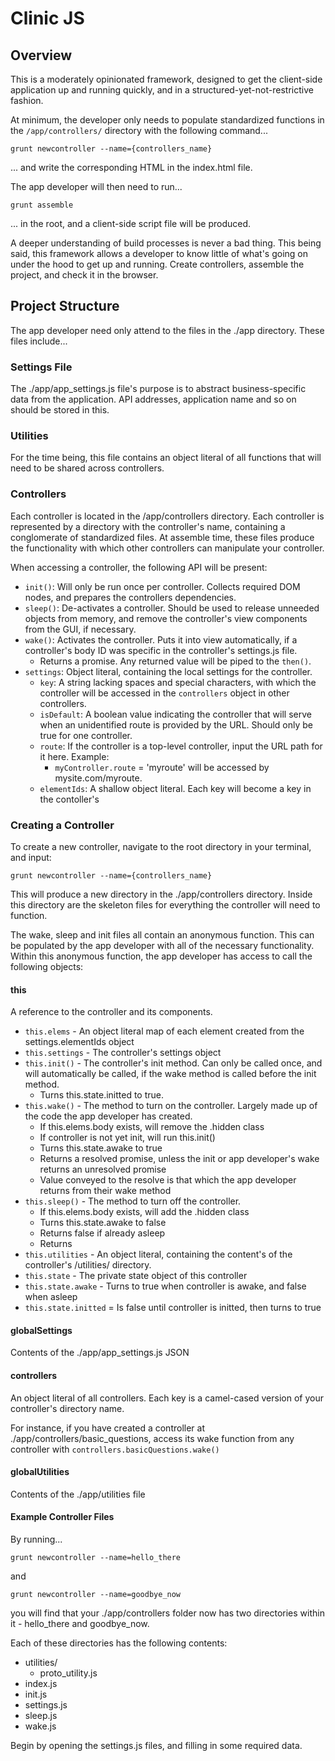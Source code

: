 # Clinic JS
## Overview
This is a moderately opinionated framework, designed to get the client-side application up and running quickly, and in a structured-yet-not-restrictive fashion.

At minimum, the developer only needs to populate standardized functions in the `/app/controllers/` directory with the following command...
 
```
grunt newcontroller --name={controllers_name}
```
... and write the corresponding HTML in the index.html file.  

The app developer will then need to run...
```
grunt assemble
``` 
... in the root, and a client-side script file will be produced.

A deeper understanding of build processes is never a bad thing.  This being said, this framework allows a developer to know little of what's going on under the hood to get up and running.  Create controllers, assemble the project, and check it in the browser.
 
## Project Structure
The app developer need only attend to the files in the ./app directory.  These files include...

### Settings File
The ./app/app_settings.js file's purpose is to abstract business-specific data from the application. API addresses, application name and so on should be stored in this.

### Utilities
For the time being, this file contains an object literal of all functions that will need to be shared across controllers.

### Controllers
Each controller is located in the /app/controllers directory.  Each controller is represented by a directory with the controller's name, containing a conglomerate of standardized files.  At assemble time, these files produce the functionality with which other controllers can manipulate your controller.

When accessing a controller, the following API will be present:

* `init()`: Will only be run once per controller.  Collects required DOM nodes, and prepares the controllers dependencies.
* `sleep()`: De-activates a controller. Should be used to release unneeded objects from memory, and remove the controller's view components from the GUI, if necessary.
* `wake()`: Activates the controller.  Puts it into view automatically, if a controller's body ID was specific in the controller's settings.js file.
  * Returns a promise. Any returned value will be piped to the `then()`.
* `settings`: Object literal, containing the local settings for the controller.
    * `key`: A string lacking spaces and special characters, with which the controller will be accessed in the `controllers` object in other controllers.
    * `isDefault`: A boolean value indicating the controller that will serve when an unidentified route is provided by the URL. Should only be true for one controller.
    * `route`: If the controller is a top-level controller, input the URL path for it here.  Example:
        * `myController.route` = 'myroute' will be accessed by mysite.com/myroute.
    * `elementIds`: A shallow object literal. Each key will become a key in the contoller's

### Creating a Controller
To create a new controller, navigate to the root directory in your terminal, and input:
```
grunt newcontroller --name={controllers_name}
```
 This will produce a new directory in the ./app/controllers directory.  Inside this directory are the skeleton files for everything the controller will need to function.  

The wake, sleep and init files all contain an anonymous function.  This can be populated by the app developer with all of the necessary functionality.  Within this anonymous function, the app developer has access to call the following objects:

#### this 
A reference to the controller and its components.
* `this.elems` - An object literal map of each element created from the settings.elementIds object
* `this.settings` - The controller's settings object
* `this.init()` - The controller's init method.  Can only be called once, and will automatically be called, if the wake method is called before the init method.
  * Turns this.state.initted to true.
* `this.wake()` - The method to turn on the controller.  Largely made up of the code the app developer has created.
  * If this.elems.body exists, will remove the .hidden class
  * If controller is not yet init, will run this.init()
  * Turns this.state.awake to true
  * Returns a resolved promise, unless the init or app developer's wake returns an unresolved promise
  * Value conveyed to the resolve is that which the app developer returns from their wake method
* `this.sleep()` - The method to turn off the controller.
  * If this.elems.body exists, will add the .hidden class
  * Turns this.state.awake to false
  * Returns false if already asleep
  * Returns
* `this.utilities` - An object literal, containing the content's of the controller's /utilities/ directory.
* `this.state` - The private state object of this controller
* `this.state.awake` - Turns to true when controller is awake, and false when asleep
* `this.state.initted` = Is false until controller is initted, then turns to true

#### globalSettings
Contents of the ./app/app_settings.js JSON

#### controllers 
An object literal of all controllers.  Each key is a camel-cased version of your controller's directory name.  

For instance, if you have created a controller at ./app/controllers/basic_questions, access its wake function from any controller with `controllers.basicQuestions.wake()`

#### globalUtilities 
Contents of the ./app/utilities file

#### Example Controller Files
By running...
```
grunt newcontroller --name=hello_there
```
and
```
grunt newcontroller --name=goodbye_now
```
you will find that your ./app/controllers folder now has two directories within it - hello_there and goodbye_now.
 
Each of these directories has the following contents:
* utilities/
  * proto_utility.js
* index.js
* init.js
* settings.js
* sleep.js
* wake.js
 
Begin by opening the settings.js files, and filling in some required data.
